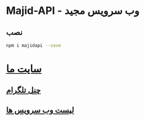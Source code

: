# Majid-API - وب سرویس مجید

## نصب

```bash
npm i majidapi --save
```

# [سایت ما](https://majidapi.ir/)

## [چنل تلگرام](https://t.me/majidapi)

## [لیست وب سرویس ها](https://www.npmjs.com/package/majidapi)
